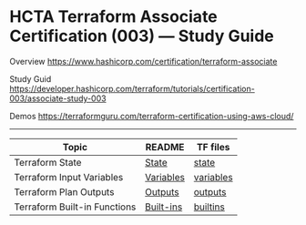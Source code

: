 # HCTA Terraform Associate Certification (003) — Study Guide

Overview
https://www.hashicorp.com/certification/terraform-associate

Study Guid
https://developer.hashicorp.com/terraform/tutorials/certification-003/associate-study-003

Demos
https://terraformguru.com/terraform-certification-using-aws-cloud/

---


**Topic**	| README | TF files |
--------- | ------ | -------- |
Terraform State | [State](state/README.md)  | [state](state/main.tf)  |
Terraform Input Variables | [Variables](variables/README.md)  | [variables](variables/main.tf)  |
Terraform Plan Outputs | [Outputs](outputs/README.md)  | [outputs](outputs/main.tf) |
Terraform Built-in Functions | [Built-ins](builtins/README.md)  | [builtins](builtins/main.tf)  |